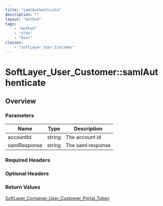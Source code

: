 ```yaml
---
title: "samlAuthenticate"
description: ""
layout: "method"
tags:
    - "method"
    - "sldn"
    - "User"
classes:
    - "SoftLayer_User_Customer"
---
```

# SoftLayer_User_Customer::samlAuthenticate
## Overview 


### Parameters 
|Name | Type | Description |
| --- | --- | --- |
|accountId| string| The account id|
|samlResponse| string| The saml response|


### Required Headers

### Optional Headers

### Return Values
<a href='/reference/datatypes/SoftLayer_Container_User_Customer_Portal_Token'>SoftLayer_Container_User_Customer_Portal_Token </a>
